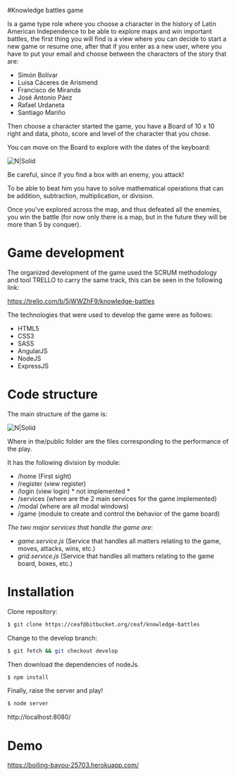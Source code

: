 #Knowledge battles game

Is a game type role where you choose a character in the history of Latin American Independence to be able to explore maps and win important battles, the first thing you will find is a view where you can decide to start a new game or resume one, after that if you enter as a new user, where you have to put your email and choose between the characters of the story that are:

  - Simón Bolívar
  - Luisa Cáceres de Arismend
  - Francisco de Miranda
  - José Antonio Páez
  - Rafael Urdaneta
  - Santiago Mariño
 
Then choose a character started the game, you have a Board of 10 x 10 right and data, photo, score and level of the character that you chose.

You can move on the Board to explore with the dates of the keyboard:


![N|Solid](http://4.bp.blogspot.com/_I646rDniKDk/S2fniH8GKTI/AAAAAAAAAYI/8i4urxyv1p0/s320/flechas.gif)

Be careful, since if you find a box with an enemy, you attack!

To be able to beat him you have to solve mathematical operations that can be addition, subtraction, multiplication, or division.

Once you've explored across the map, and thus defeated all the enemies, you win the battle (for now only there is a map, but in the future they will be more than 5 by conquer).

# Game development

The organized development of the game used the SCRUM methodology and tool TRELLO to carry the same track, this can be seen in the following link:

https://trello.com/b/5jWWZhF9/knowledge-battles

The technologies that were used to develop the game were as follows:

  - HTML5
  - CSS3
  - SASS
  - AngularJS
  - NodeJS
  - ExpressJS
 
# Code structure
The main structure of the game is:

![N|Solid](https://lh3.googleusercontent.com/NET9VaZRZqDxVZUzCznCacyesjIq2GmYIUngFG7jVK4aaPSi0MkiEaifzhYiDAP7VGOwvqxSzB2X4Gw=w1366-h651)

Where in the/public folder are the files corresponding to the performance of the play.

It has the following division by module:

  - /home (First sight)
  - /register (view register)
  - /login (view login) * not implemented *
  - /services (where are the 2 main services for the game implemented)
  - /modal (where are all modal windows)
  - /game (module to create and control the behavior of the game board)


*The two major services that handle the game are*:

 - *game.service.js* (Service that handles all matters relating to the game, moves, attacks, wins, etc.)
 - *grid.service.js* (Service that handles all matters relating to the game board, boxes, etc.)

# Installation

Clone repository:
```sh
$ git clone https://ceaf@bitbucket.org/ceaf/knowledge-battles
```
Change to the develop branch:
```sh
$ git fetch && git checkout develop
```

Then download the dependencies of nodeJs.

```sh
$ npm install
```

Finally, raise the server and play!

```sh
$ node server
```

http://localhost:8080/

# Demo 

https://boiling-bayou-25703.herokuapp.com/